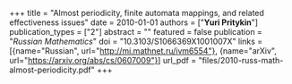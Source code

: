 +++
title = "Almost periodicity, finite automata mappings, and related effectiveness issues"
date = 2010-01-01
authors = ["**Yuri Pritykin**"]
publication_types = ["2"]
abstract = ""
featured = false
publication = "*Russian Mathematics*"
doi = "10.3103/S1066369X1001007X"
links = [{name="Russian", url="http://mi.mathnet.ru/ivm6554"},
         {name="arXiv", url="https://arxiv.org/abs/cs/0607009"}]
url_pdf = "files/2010-russ-math-almost-periodicity.pdf"
+++

